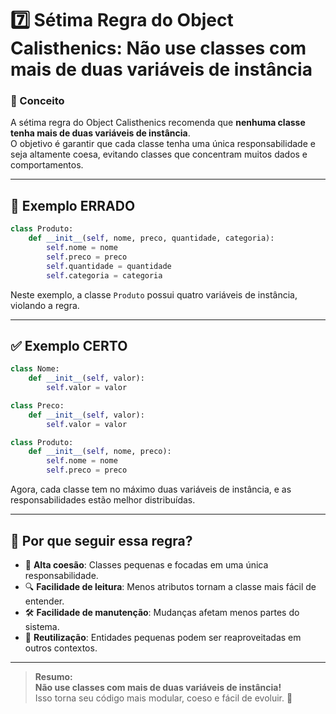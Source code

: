 # 7️⃣ Sétima Regra do Object Calisthenics: Não use classes com mais de duas variáveis de instância

### 🧐 Conceito

A sétima regra do Object Calisthenics recomenda que **nenhuma classe tenha mais de duas variáveis de instância**.  
O objetivo é garantir que cada classe tenha uma única responsabilidade e seja altamente coesa, evitando classes que concentram muitos dados e comportamentos.

---

## 🚫 Exemplo ERRADO

```python
class Produto:
    def __init__(self, nome, preco, quantidade, categoria):
        self.nome = nome
        self.preco = preco
        self.quantidade = quantidade
        self.categoria = categoria
```

Neste exemplo, a classe `Produto` possui quatro variáveis de instância, violando a regra.

---

## ✅ Exemplo CERTO

```python
class Nome:
    def __init__(self, valor):
        self.valor = valor

class Preco:
    def __init__(self, valor):
        self.valor = valor

class Produto:
    def __init__(self, nome, preco):
        self.nome = nome
        self.preco = preco
```

Agora, cada classe tem no máximo duas variáveis de instância, e as responsabilidades estão melhor distribuídas.

---

## 🎯 Por que seguir essa regra?

- 🧩 **Alta coesão**: Classes pequenas e focadas em uma única responsabilidade.
- 🔍 **Facilidade de leitura**: Menos atributos tornam a classe mais fácil de entender.
- 🛠️ **Facilidade de manutenção**: Mudanças afetam menos partes do sistema.
- 🔄 **Reutilização**: Entidades pequenas podem ser reaproveitadas em outros contextos.

---

> **Resumo:**  
> **Não use classes com mais de duas variáveis de instância!**  
> Isso torna seu código mais modular, coeso e fácil de evoluir. 🚀
